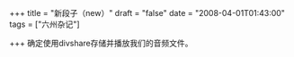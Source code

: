 +++
title = "新段子（new）"
draft = "false"
date = "2008-04-01T01:43:00"
tags = ["六州杂记"]

+++
确定使用divshare存储并播放我们的音频文件。